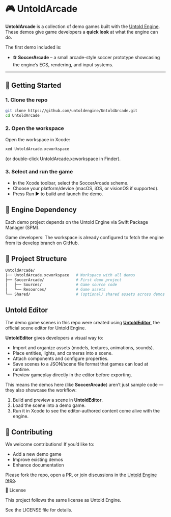 # 🎮 UntoldArcade

**UntoldArcade** is a collection of demo games built with the [Untold Engine](https://github.com/untoldengine/UntoldEngine).  
These demos give game developers a **quick look** at what the engine can do.

The first demo included is:

- ⚽ **SoccerArcade** – a small arcade-style soccer prototype showcasing the engine’s ECS, rendering, and input systems.

---

## 🚀 Getting Started

### 1. Clone the repo
```bash
git clone https://github.com/untoldengine/UntoldArcade.git
cd UntoldArcade
```

### 2. Open the workspace
Open the workspace in Xcode:

```bash
xed UntoldArcade.xcworkspace
```

(or double-click UntoldArcade.xcworkspace in Finder).

### 3. Select and run the game

- In the Xcode toolbar, select the SoccerArcade scheme.
- Choose your platform/device (macOS, iOS, or visionOS if supported).
- Press Run ▶️ to build and launch the demo.

## 🔗 Engine Dependency

Each demo project depends on the Untold Engine via Swift Package Manager (SPM).

Game developers: The workspace is already configured to fetch the engine from its develop branch on GitHub.

## 📂 Project Structure

```bash
UntoldArcade/
├── UntoldArcade.xcworkspace   # Workspace with all demos
├── SoccerArcade/              # First demo project
│   ├── Sources/               # Game source code
│   └── Resources/             # Game assets
└── Shared/                    # (optional) shared assets across demos
```

## Untold Editor

The demo game scenes in this repo were created using **[UntoldEditor](https://github.com/untoldengine/UntoldEditor)**, the official scene editor for Untold Engine.  

**UntoldEditor** gives developers a visual way to:
- Import and organize assets (models, textures, animations, sounds).
- Place entities, lights, and cameras into a scene.
- Attach components and configure properties.
- Save scenes to a JSON/scene file format that games can load at runtime.
- Preview gameplay directly in the editor before exporting.

This means the demos here (like **SoccerArcade**) aren’t just sample code — they also showcase the workflow:
1. Build and preview a scene in **UntoldEditor**.  
2. Load the scene into a demo game.  
3. Run it in Xcode to see the editor-authored content come alive with the engine.  


## 🤝 Contributing

We welcome contributions! If you’d like to:
- Add a new demo game
- Improve existing demos
- Enhance documentation

Please fork the repo, open a PR, or join discussions in the [Untold Engine repo](https://github.com/untoldengine/UntoldEngine).

📜 License

This project follows the same license as Untold Engine.

See the LICENSE file for details.
